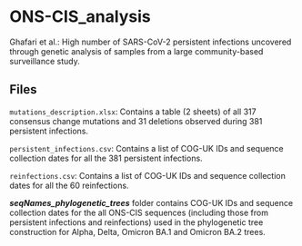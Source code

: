 # ONS-CIS_analysis
Ghafari et al.: High number of SARS-CoV-2 persistent infections uncovered through genetic analysis of samples from a large community-based surveillance study.

## Files

`mutations_description.xlsx`: Contains a table (2 sheets) of all 317 consensus change mutations and 31 deletions observed during 381 persistent infections.

`persistent_infections.csv`: Contains a list of COG-UK IDs and sequence collection dates for all the 381 persistent infections.

`reinfections.csv`: Contains a list of COG-UK IDs and sequence collection dates for all the 60 reinfections.

***seqNames_phylogenetic_trees*** folder contains COG-UK IDs and sequence collection dates for the all ONS-CIS sequences (including those from persistent infections and reinfections) used in the phylogenetic tree construction for Alpha, Delta, Omicron BA.1 and Omicron BA.2 trees.
